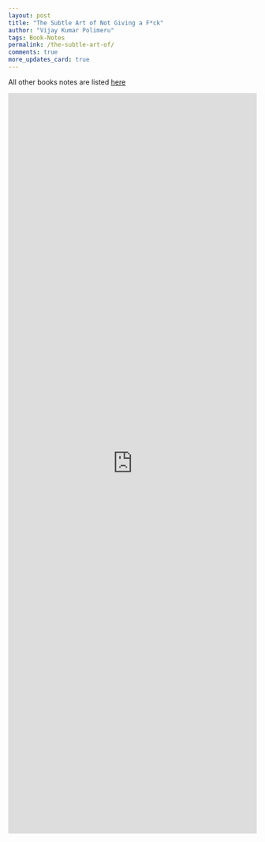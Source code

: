 ```yaml
---
layout: post
title: "The Subtle Art of Not Giving a F*ck"
author: "Vijay Kumar Polimeru"
tags: Book-Notes
permalink: /the-subtle-art-of/
comments: true
more_updates_card: true
---
```



All other books notes are listed [here](/all-book-notes-google-play/)

<iframe src="https://docs.google.com/document/d/e/2PACX-1vQ2RRBao9ucnoAtrn9xoNQomOw6mRNTb77tLc1tIOTLUxfoOTzrX-TMxYKzCWtRSGObBzGDaxeFWqph/pub?embedded=true"  frameborder="0" width="100%" height="1500" ></iframe>
